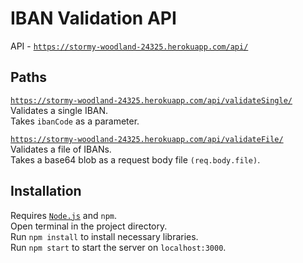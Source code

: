 # IBAN Validation API

API - [`https://stormy-woodland-24325.herokuapp.com/api/`](https://stormy-woodland-24325.herokuapp.com/api/)

## Paths
  [`https://stormy-woodland-24325.herokuapp.com/api/validateSingle/`](https://stormy-woodland-24325.herokuapp.com/api/validateSingle/) </br>
  Validates a single IBAN. </br>
  Takes `ibanCode` as a parameter. </br>
  
  [`https://stormy-woodland-24325.herokuapp.com/api/validateFile/`](https://stormy-woodland-24325.herokuapp.com/api/validateFile/) </br>
  Validates a file of IBANs. </br>
  Takes a base64 blob as a request body file `(req.body.file)`. </br>

## Installation
Requires [`Node.js`](https://nodejs.org/en/download/current/) and `npm`. </br>
Open terminal in the project directory. </br>
Run `npm install` to install necessary libraries. </br>
Run `npm start` to start the server on `localhost:3000`. </br>
